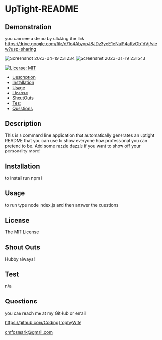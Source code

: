 # UpTight-README


## Demonstration
you can see a demo by clicking the link
https://drive.google.com/file/d/1c4AbyvpJ8JDz3yeE1eNulP4aKvObTdVj/view?usp=sharing

![Screenshot 2023-04-19 231234](https://user-images.githubusercontent.com/126922695/233276621-0a94241b-9420-4c0e-bfd8-9561f9ce1cc8.png)
![Screenshot 2023-04-19 231543](https://user-images.githubusercontent.com/126922695/233276631-9aeabb78-e8a9-4e6a-a74c-2f198db7d1f2.png)

[![License: MIT](https://img.shields.io/badge/License-MIT-yellow.svg)](https://opensource.org/licenses/MIT)
- [Description](#description)
- [Installation](#installation)
- [Usage](#usage)
- [License](#license)
- [ShoutOuts](#shoutouts)
- [Test](#test)
- [Questions](#questions)

## Description 
This is a command line application that automatically generates an uptight README that you can use to show everyone how professional you can pretend to be. Add some razzle dazzle if you want to show off your personality more! 

## Installation 
to install run npm i

## Usage 
to run type node index.js and then answer the questions

## License 
The MIT License

## Shout Outs 
Hubby always!

## Test 
n/a

## Questions 
you can reach me at my GitHub or email

https://github.com/CodingTrophyWife

cmfosmark@gmail.com

